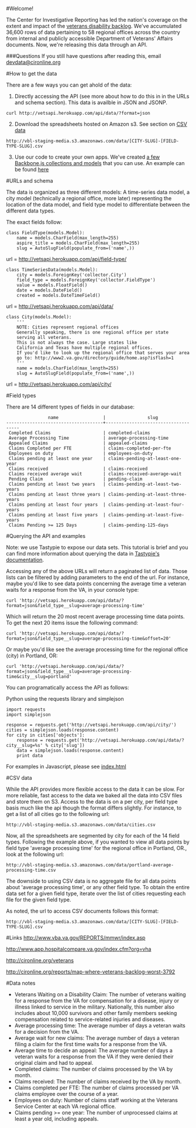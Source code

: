 #Welcome!

The Center for Investigative Reporting has led the nation's coverage on the extent and impact of the [veterans disability backlog](http://cironline.org/veterans). We've accumulated 36,600 rows of data pertaining to 58 regional offices across the country from internal and publicly accessible Department of Veterans' Affairs documents. Now, we're releasing this data through an API.

###Questions
If you still have questions after reading this, email devdata@cironline.org

#How to get the data

There are a few ways you can get ahold of the data:

1. Directly accessing the API (see more about how to do this in in the URLs and schema section). This data is availble in JSON and JSONP.
```
curl http://vetsapi.herokuapp.com/api/data/?format=json
```
2. Download the spreadsheets hosted on Amazon s3. See section on [CSV data](https://github.com/cirlabs/va-data-dashboard#csv-data)
```
http://vbl-staging-media.s3.amazonaws.com/data/[CITY-SLUG]-[FIELD-TYPE-SLUG].csv
```
3. Use our code to create your own apps. We've created [a few Backbone.js collections and models](https://github.com/cirlabs/va-data-dashboard/blob/master/js/app/va-data.js) that you can use. An example can be found [here](https://github.com/cirlabs/va-data-dashboard)

#URLs and schema

The data is organized as three different models: A time-series data model, a city model (technically a regional office, more later) representing the location of the data model, and field type model to differentiate between the different data types.

The exact fields follow:

```
class FieldType(models.Model):
    name = models.CharField(max_length=255)
    aspire_title = models.CharField(max_length=255)
    slug = AutoSlugField(populate_from=('name',))
```
url = http://vetsapi.herokuapp.com/api/field-type/


```
class TimeSeriesData(models.Model):
    city = models.ForeignKey('collector.City')
    field_type = models.ForeignKey('collector.FieldType')
    value = models.FloatField()
    date = models.DateField()
    created = models.DateTimeField()
```
url = http://vetsapi.herokuapp.com/api/data/


```
class City(models.Model):
    '''
    NOTE: Cities represent regional offices
    Generally speaking, there is one regional office per state
    serving all veterans.
    This is not always the case. Large states like
    California and Texas have multiple regional offices.
    If you'd like to look up the regional office that serves your area
    go to: http://www2.va.gov/directory/guide/home.asp?isflash=1
    '''
    name = models.CharField(max_length=255)
    slug = AutoSlugField(populate_from=('name',))
```
url = http://vetsapi.herokuapp.com/api/city/

#Field types

There are 14 different types of fields in our database:

```
                name                 |                slug                 
-------------------------------------+-------------------------------------
 Completed Claims                    | completed-claims
 Average Processing Time             | average-processing-time
 Appealed Claims                     | appealed-claims
 Claims Completed per FTE            | claims-completed-per-fte
 Employees on duty                   | employees-on-duty
 Claims pending at least one year    | claims-pending-at-least-one-year
 Claims received                     | claims-received
 Claims received average wait        | claims-received-average-wait
 Pending Claim                       | pending-claim
 Claims pending at least two years   | claims-pending-at-least-two-years
 Claims pending at least three years | claims-pending-at-least-three-years
 Claims pending at least four years  | claims-pending-at-least-four-years
 Claims pending at least five years  | claims-pending-at-least-five-years
 Claims Pending >= 125 Days          | claims-pending-125-days
```

#Querying the API and examples

Note: we use Tastypie to expose our data sets. This tutorial is brief and you can find more information about querying the data in [Tastypie's documentation](http://django-tastypie.readthedocs.org/en/latest/interacting.html#getting-a-collection-of-resources).

Accessing any of the above URLs will return a paginated list of data. Those lists can be filtered by adding parameters to the end of the url. For instance, maybe you'd like to see data points concerning the average time a veteran waits for a response from the VA, in your console type:

```
curl 'http://vetsapi.herokuapp.com/api/data/?format=json&field_type__slug=average-processing-time'
```

Which will return the 20 most recent average processing time data points. To get the next 20 items issue the following command:

```
curl 'http://vetsapi.herokuapp.com/api/data/?format=json&field_type__slug=average-processing-time&offset=20'
```

Or maybe you'd like see the average processing time for the regional office (city) in Portland, OR:

```
curl 'http://vetsapi.herokuapp.com/api/data/?format=json&field_type__slug=average-processing-time&city__slug=portland'
```

You can programatically access the API as follows:

Python using the requests library and simplejson
```
import requests
import simplejson

response = requests.get('http://vetsapi.herokuapp.com/api/city/')
cities = simplejson.loads(response.content)
for city in cities['objects']:
    response = requests.get('http://vetsapi.herokuapp.com/api/data/?city__slug=%s' % city['slug'])
    data = simplejson.loads(response.content)
    print data
```

For examples in Javascript, please see [index.html](https://github.com/cirlabs/va-data-dashboard/blob/master/index.html#L178)

#CSV data

While the API provides more flexible access to the data it can be slow. For more reliable, fast access to the data we baked all the data into CSV files and store them on S3. Access to the data is on a per city, per field type basis much like the api though the format differs slightly. For instance, to get a list of all cities go to the following url:

```
http://vbl-staging-media.s3.amazonaws.com/data/cities.csv
```

Now, all the spreadsheets are segmented by city for each of the 14 field types. Following the example above, if you wanted to view all data points by field type 'average processing time' for the regional office in Portland, OR., look at the following url:

```
http://vbl-staging-media.s3.amazonaws.com/data/portland-average-processing-time.csv
```

The downside to using CSV data is no aggregate file for all data points about 'average processing time', or any other field type. To obtain the entire data set for a given field type, iterate over the list of cities requesting each file for the given field type.

As noted, the url to access CSV documents follows this format:

```
http://vbl-staging-media.s3.amazonaws.com/data/[CITY-SLUG]-[FIELD-TYPE-SLUG].csv
```

#Links
http://www.vba.va.gov/REPORTS/mmwr/index.asp

http://www.app.hospitalcompare.va.gov/index.cfm?org=vha

http://cironline.org/veterans

http://cironline.org/reports/map-where-veterans-backlog-worst-3792

#Data notes

<ul>
    <li>Veterans Waiting on a Disability Claim: The number of veterans waiting for a response from the VA for compensation for a disease, injury or illness linked to service in the military. Nationally, this number also includes about 10,000 survivors and other family members seeking compensation related to service-related injuries and diseases.</li>
    <li>Average processing time: The average number of days a veteran waits for a decision from the VA.</li>
    <li>Average wait for new claims: The average number of days a veteran filing a claim for the first time waits for a response from the VA.</li>
    <li>Average time to decide an appeal: The average number of days a veteran waits for a response from the VA if they were denied their original claim and had to appeal.</li>
    <li>Completed claims: The number of claims processed by the VA by month.</li>
    <li>Claims received: The number of claims received by the VA by month.</li>
    <li>Claims completed per FTE: The number of claims processed per VA claims employee over the course of a year.</li>
    <li>Employees on duty: Number of claims staff working at the Veterans Service Center at each VA regional office.</li>
    <li>Claims pending >= one year: The number of unprocessed claims at least a year old, including appeals.</li>
</ul> 
